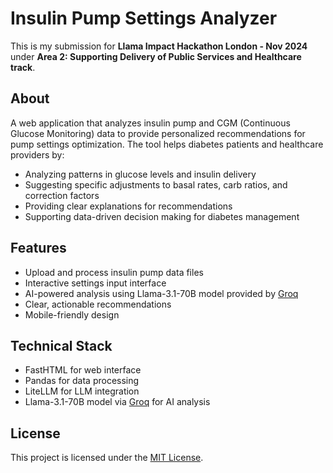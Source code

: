 # Insulin Pump Settings Analyzer

This is my submission for **Llama Impact Hackathon London - Nov 2024** under **Area 2: Supporting Delivery of Public Services and Healthcare track**.

## About

A web application that analyzes insulin pump and CGM (Continuous Glucose Monitoring) data to provide personalized recommendations for pump settings optimization. The tool helps diabetes patients and healthcare providers by:

- Analyzing patterns in glucose levels and insulin delivery
- Suggesting specific adjustments to basal rates, carb ratios, and correction factors
- Providing clear explanations for recommendations
- Supporting data-driven decision making for diabetes management

## Features

- Upload and process insulin pump data files
- Interactive settings input interface
- AI-powered analysis using Llama-3.1-70B model provided by [Groq](https://console.groq.com/docs/overview)
- Clear, actionable recommendations
- Mobile-friendly design

## Technical Stack

- FastHTML for web interface
- Pandas for data processing
- LiteLLM for LLM integration
- Llama-3.1-70B model via [Groq](https://console.groq.com/docs/overview) for AI analysis

## License

This project is licensed under the [MIT License](LICENSE).
